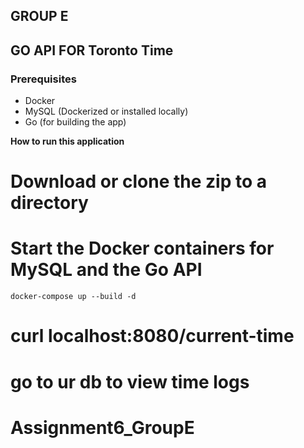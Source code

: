 ## GROUP E
## GO API FOR Toronto Time

### Prerequisites
- Docker
- MySQL (Dockerized or installed locally)
- Go (for building the app)
  
**How to run this application**
# Download or clone the zip to a directory
# Start the Docker containers for MySQL and the Go API
    docker-compose up --build -d
# curl localhost:8080/current-time
# go to ur db to view time logs
# Assignment6_GroupE

